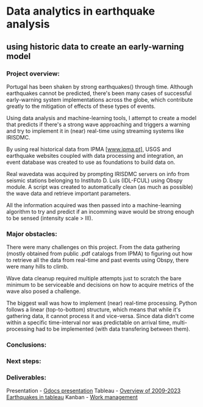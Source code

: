# Data analytics in earthquake analysis
##     using historic data to create an early-warning model

### Project overview:
Portugal has been shaken by strong earthquakes() through time. Although earthquakes cannot be predicted, there's been many cases of successful early-warning system implementations across the globe, which contribute greatly to the mitigation of effects of these types of events.

Using data analysis and machine-learning tools, I attempt to create a model that predicts if there's a strong wave approaching and triggers a warning and try to implement it in (near) real-time using streaming systems like IRISDMC.

By using real historical data from IPMA [www.ipma.pt], USGS and earthquake websites coupled with data processing and integration, an event database was created to use as foundations to build data on.

Real wavedata was acquired by prompting IRISDMC servers on info from seismic stations belonging to Instituto D. Luis (IDL-FCUL) using Obspy module. A script was created to automatically clean (as much as possible) the wave data and retrieve important parameters.

All the information acquired was then passed into a machine-learning algorithm to try and predict if an incomming wave would be strong enough to be sensed (intensity scale > III).

### Major obstacles:

There were many challenges on this project. From the data gathering (mostly obtained from public .pdf catalogs from IPMA) to figuring out how to retrieve all the data from real-time and past events using Obspy, there were many hills to climb.

Wave data cleanup required multiple attempts just to scratch the bare minimum to be serviceable and decisions on how to acquire metrics of the wave also posed a challenge.

The biggest wall was how to implement (near) real-time processing. Python follows a linear (top-to-bottom) structure, which means that while it's gathering data, it cannot process it and vice-versa. Since data didn't come within a specific time-interval nor was predictable on arrival time, multi-processing had to be implemented (with data transfering between them).

### Conclusions:



### Next steps:


### Deliverables:

Presentation - [Gdocs presentation](https://docs.google.com/presentation/d/1mfNBHb25qzymuxEZuQ3XqDP8nWq9iWIRDuMScPlRra4/edit?usp=sharing)
Tableau - [Overview of 2009-2023 Earthquakes in tableau](https://public.tableau.com/views/Overview_17309892235290/Dashboard1?:language=en-US&publish=yes&:sid=&:redirect=auth&:display_count=n&:origin=viz_share_link)
Kanban - [Work management](https://trello.com/invite/b/6717f6d1cbc0a1676b4a993f/ATTI641475a5e753919737745911417fa1b1302B2F1C/ews)


